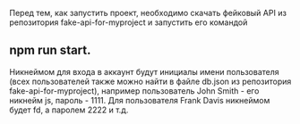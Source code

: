 Перед тем, как запустить проект, необходимо скачать фейковый API из репозитория fake-api-for-myproject и запустить его командой 
## npm run start.

Никнеймом для входа в аккаунт будут инициалы имени пользователя (всех пользователей также можно найти в файле db.json из репозитория fake-api-for-myproject), например
пользователь John Smith - его никнейм js, пароль - 1111. Для пользователя Frank Davis никнеймом будет fd, а паролем 2222 и т.д.


